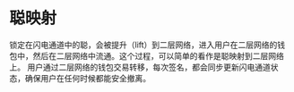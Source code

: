 聪映射
====

锁定在闪电通道中的聪，会被提升（lift）到二层网络，进入用户在二层网络的钱包中，然后在二层网络中流通。这个过程，可以简单的看作是聪映射到二层网络上。
用户通过二层网络的钱包交易转移，每次签名，都会同步更新闪电通道状态，确保用户在任何时候都能安全撤离。
